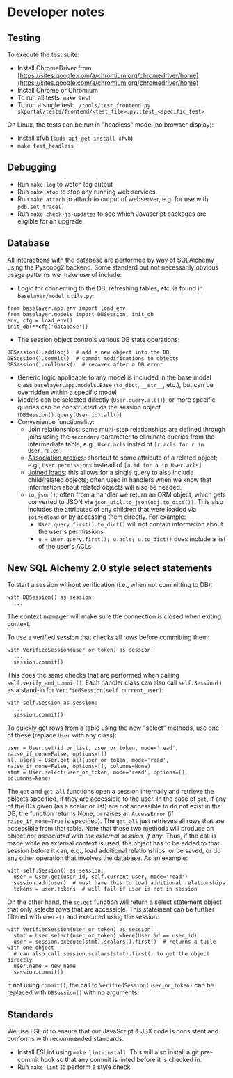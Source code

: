 # Developer notes

## Testing

To execute the test suite:

- Install ChromeDriver from [https://sites.google.com/a/chromium.org/chromedriver/home](https://sites.google.com/a/chromium.org/chromedriver/home)
- Install Chrome or Chromium
- To run all tests: `make test`
- To run a single test: `./tools/test_frontend.py skportal/tests/frontend/<test_file>.py::test_<specific_test>`

On Linux, the tests can be run in "headless" mode (no browser display):

- Install xfvb (`sudo apt-get install xfvb`)
- `make test_headless`

## Debugging

- Run `make log` to watch log output
- Run `make stop` to stop any running web services.
- Run `make attach` to attach to output of webserver, e.g. for use with `pdb.set_trace()`
- Run `make check-js-updates` to see which Javascript packages are eligible for an upgrade.

## Database

All interactions with the database are performed by way of SQLAlchemy using the
Pyscopg2 backend. Some standard but not necessarily obvious usage patterns we
make use of include:

- Logic for connecting to the DB, refreshing tables, etc. is found in `baselayer/model_utils.py`:

```
from baselayer.app.env import load_env
from baselayer.models import DBSession, init_db
env, cfg = load_env()
init_db(**cfg['database'])
```

- The session object controls various DB state operations:

```
DBSession().add(obj)  # add a new object into the DB
DBSession().commit()  # commit modifications to objects
DBSession().rollback()  # recover after a DB error
```

- Generic logic applicable to any model is included in the base model class `baselayer.app.models.Base` (`to_dict`, `__str__`, etc.), but can be overridden within a specific model
- Models can be selected directly (`User.query.all()`), or more specific queries can be constructed via the session object (`DBSession().query(User.id).all()`)
- Convenience functionality:
  - Join relationships: some multi-step relationships are defined through joins using the `secondary` parameter to eliminate queries from the intermediate table; e.g., `User.acls` instad of `[r.acls for r in User.roles]`
  - [Association proxies](http://docs.sqlalchemy.org/en/latest/orm/extensions/associationproxy.html): shortcut to some attribute of a related object; e.g., `User.permissions` instead of `[a.id for a in User.acls]`
  - [Joined loads](http://docs.sqlalchemy.org/en/latest/orm/loading_relationships.html): this allows for a single query to also include child/related objects; often used in handlers when we know that information about related objects will also be needed.
  - `to_json()`: often from a handler we return an ORM object, which gets converted to JSON via `json_util.to_json(obj.to_dict())`. This also includes the attributes of any children that were loaded via `joinedload` or by accessing them directly. For example:
    - `User.query.first().to_dict()` will not contain information about the user's permissions
    - `u = User.query.first(); u.acls; u.to_dict()` does include a list of the user's ACLs

## New SQL Alchemy 2.0 style select statements

To start a session without verification (i.e., when not committing to DB):

```
with DBSession() as session:
  ...
```

The context manager will make sure the connection is closed when exiting context.

To use a verified session that checks all rows before committing them:

```
with VerifiedSession(user_or_token) as session:
  ...
  session.commit()
```

This does the same checks that are performed when calling `self.verify_and_commit()`.
Each handler class can also call `self.Session()` as a stand-in for `VerifiedSession(self.current_user)`:

```
with self.Session as session:
  ...
  session.commit()
```

To quickly get rows from a table using the new "select" methods, use one of these (replace `User` with any class):

```
user = User.get(id_or_list, user_or_token, mode='read', raise_if_none=False, options=[])
all_users = User.get_all(user_or_token, mode='read', raise_if_none=False, options=[], columns=None)
stmt = User.select(user_or_token, mode='read', options=[], columnns=None)
```

The `get` and `get_all` functions open a session internally and retrieve the objects specified,
if they are accessible to the user. In the case of `get`, if any of the IDs given (as a scalar or list)
are not accessible to do not exist in the DB, the function returns None, or raises an `AccessError`
(if `raise_if_none=True` is specified). The `get_all` just retrieves all rows that are accessible from that table.
Note that these two methods will produce an object _not associated with the external session, if any_.
Thus, if the call is made while an external context is used,
the object has to be added to that session before it can, e.g., load additional relationships,
or be saved, or do any other operation that involves the database.
As an example:

```
with self.Session() as session:
  user = User.get(user_id, self.current_user, mode='read')
  session.add(user)  # must have this to load additional relationships
  tokens = user.tokens  # will fail if user is not in session
```

On the other hand, the `select` function will return
a select statement object that only selects rows that are accessible.
This statement can be further filtered with `where()` and executed using the session:

```
with VerifiedSession(user_or_token) as session:
  stmt = User.select(user_or_token).where(User.id == user_id)
  user = session.execute(stmt).scalars().first()  # returns a tuple with one object
  # can also call session.scalars(stmt).first() to get the object directly
  user.name = new_name
  session.commit()
```

If not using `commit()`, the call to `VerifiedSession(user_or_token)`
can be replaced with `DBSession()` with no arguments.

## Standards

We use ESLint to ensure that our JavaScript & JSX code is consistent and conforms with recommended standards.

- Install ESLint using `make lint-install`. This will also install a git pre-commit hook so that any commit is linted before it is checked in.
- Run `make lint` to perform a style check
